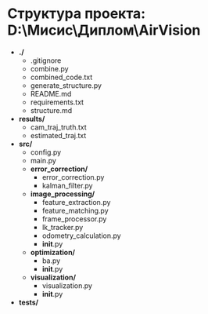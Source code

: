 # Структура проекта: D:\Мисис\Диплом\AirVision

- **./**
    - .gitignore
    - combine.py
    - combined_code.txt
    - generate_structure.py
    - README.md
    - requirements.txt
    - structure.md
- **results/**
    - cam_traj_truth.txt
    - estimated_traj.txt
- **src/**
    - config.py
    - main.py
    - **error_correction/**
        - error_correction.py
        - kalman_filter.py
    - **image_processing/**
        - feature_extraction.py
        - feature_matching.py
        - frame_processor.py
        - lk_tracker.py
        - odometry_calculation.py
        - __init__.py
    - **optimization/**
        - ba.py
        - __init__.py
    - **visualization/**
        - visualization.py
        - __init__.py
- **tests/**

